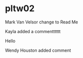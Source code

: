 # pltw02
Mark Van Velsor change to Read Me


Kayla added a commentttttt

Hello

Wendy Houston added comment


